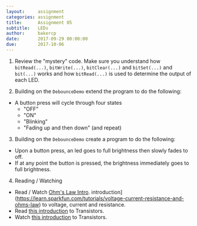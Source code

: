 ```yaml
---
layout:     assignment
categories: assignment
title:      Assignment 05
subtitle:   LEDs
author:     bakercp
date:       2017-09-29 00:00:00
due:        2017-10-06
---
```


1. Review the "mystery" code.  Make sure you understand how `bitRead(...)`, `bitWrite(...)`, `bitClear(...)` and `bitSet(...)` and `bit(...)` works and how `bitRead(...)` is used to determine the output of each LED.

2. Building on the `DebounceDemo` extend the program to do the following:
  - A button press will cycle through four states
      - "OFF"
      - "ON"
      - "Blinking"
      - "Fading up and then down" (and repeat)

3. Building on the `DebounceDemo` create a program to do the following:
  - Upon a button press, an led goes to full brightness then slowly fades to off.
  - If at any point the button is pressed, the brightness immediately goes to full brightness.


4. Reading / Watching
  - Read / Watch [Ohm's Law Intro](https://learn.sparkfun.com/tutorials/voltage-current-resistance-and-ohms-law). introduction](https://learn.sparkfun.com/tutorials/voltage-current-resistance-and-ohms-law) to voltage, current and resistance.
  - Read [this introduction](https://www.sparkfun.com/search/results?term=transistors) to Transistors.
  - Watch [this introduction](https://www.youtube.com/watch?v=-td7YT-Pums) to Transistors.
